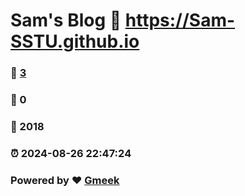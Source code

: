 # Sam's Blog :link: https://Sam-SSTU.github.io 
### :page_facing_up: [3](https://Sam-SSTU.github.io/tag.html) 
### :speech_balloon: 0 
### :hibiscus: 2018 
### :alarm_clock: 2024-08-26 22:47:24 
### Powered by :heart: [Gmeek](https://github.com/Meekdai/Gmeek)
